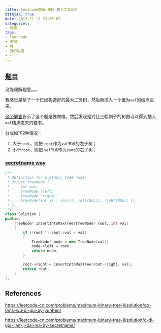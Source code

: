 ```yaml
---
title: leetcode题解-998-最大二叉树Ⅱ
mathjax: true
date: 2019-12-11 23:06:07
categories:
- 刷题
tags: 
- leetcode
- 递归
- 树
- 树的构造
- ×
---
```




## [题目](https://leetcode-cn.com/problems/maximum-binary-tree-ii/)

没能理解题意。。。

我感觉是给了一个已经构造好的最大二叉树，然后新插入一个值为`val`的结点进来。

[这个解答](https://leetcode-cn.com/problems/maximum-binary-tree-ii/solution/go-0ms-wu-di-gui-by-yuhhen/)告诉了这个题是要做啥。然后发现是对比三幅例子的树图可以得到插入`val`结点进来的要求。

分成如下2种情况：

1. 大于`root`，则把 `root`作为`val节点`的左子树；
2. 小于`root`，则把 `val节点`作为`root`的右子树；

### [secretname way](https://leetcode-cn.com/problems/maximum-binary-tree-ii/solution/c-di-gui-jian-ji-dai-ma-by-secretname/)

```C++
/**
 * Definition for a binary tree node.
 * struct TreeNode {
 *     int val;
 *     TreeNode *left;
 *     TreeNode *right;
 *     TreeNode(int x) : val(x), left(NULL), right(NULL) {}
 * };
 */
class Solution {
public:
    TreeNode* insertIntoMaxTree(TreeNode* root, int val)
    {
        if (!root || root->val < val)
        {
            TreeNode* node = new TreeNode(val);
            node->left = root;
            return node;
        }

        root->right = insertIntoMaxTree(root->right, val);
        return root;
    }
};
```



## References

https://leetcode-cn.com/problems/maximum-binary-tree-ii/solution/go-0ms-wu-di-gui-by-yuhhen/

https://leetcode-cn.com/problems/maximum-binary-tree-ii/solution/c-di-gui-jian-ji-dai-ma-by-secretname/